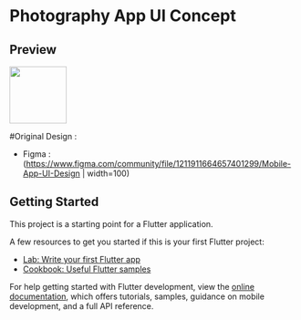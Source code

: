 # Photography App UI Concept

## Preview
<img src="[https://your-image-url.type](https://user-images.githubusercontent.com/34890717/234699505-a5f7090b-3aac-46db-bf18-4b7f56005ef4.png)" width="100">


#Original Design :
- Figma : (https://www.figma.com/community/file/1211911664657401299/Mobile-App-UI-Design | width=100)


## Getting Started

This project is a starting point for a Flutter application.

A few resources to get you started if this is your first Flutter project:

- [Lab: Write your first Flutter app](https://docs.flutter.dev/get-started/codelab)
- [Cookbook: Useful Flutter samples](https://docs.flutter.dev/cookbook)

For help getting started with Flutter development, view the
[online documentation](https://docs.flutter.dev/), which offers tutorials,
samples, guidance on mobile development, and a full API reference.
